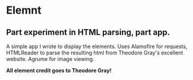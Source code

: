 #  Elemnt
## Part experiment in HTML parsing, part app.

A simple app I wrote to display the elements. Uses Alamofire for requests, HTMLReader to parse the resulting html from Theodore Gray's excellent website. Agrume for image viewing. 

**All element credit goes to Theodore Gray!**
